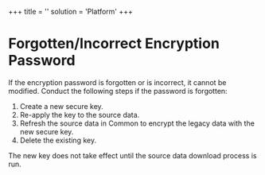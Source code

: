 +++
title = ''
solution = 'Platform'
+++

# Forgotten/Incorrect Encryption Password

If the encryption password is forgotten or is incorrect, it cannot be
modified. Conduct the following steps if the password is forgotten:

1.  Create a new secure key.
2.  Re-apply the key to the source data.
3.  Refresh the source data in Common to encrypt the legacy data with
    the new secure key.
4.  Delete the existing key.

The new key does not take effect until the source data download process
is run.
